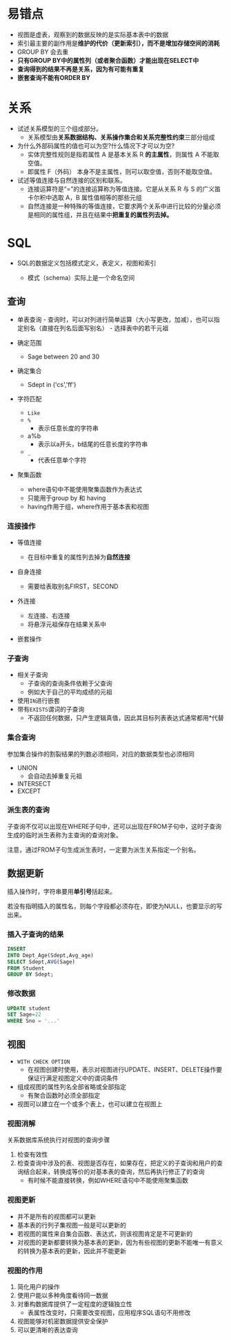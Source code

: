 

# 易错点

- 视图是虚表，观察到的数据反映的是实际基本表中的数据
- 索引最主要的副作用是**维护的代价（更新索引），而不是增加存储空间的消耗**
- GROUP BY 会去重
- **只有GROUP BY中的属性列（或者聚合函数）才能出现在SELECT中**
- **查询得到的结果不再是关系，因为有可能有重复**
- **嵌套查询不能有ORDER BY**

# 关系

- 试述关系模型的三个组成部分。
  - 关系模型由**关系数据结构、关系操作集合和关系完整性约束**三部分组成
- 为什么外部码属性的值也可以为空?什么情况下才可以为空?
  - 实体完整性规则是指若属性 A 是基本关系 R **的主属性**，则属性 A 不能取空值。
  - 即属性 F（外码） 本身不是主属性，则可以取空值，否则不能取空值。
- 试述等值连接与自然连接的区别和联系。
  - 连接运算符是“=”的连接运算称为等值连接。它是从关系 R 与 S 的广义笛卡尔积中选取 A，B 属性值相等的那些元组
  - 自然连接是一种特殊的等值连接，它要求两个关系中进行比较的分量必须是相同的属性组，并且在结果中**把重复的属性列去掉。**

# SQL

 - SQL的数据定义包括模式定义，表定义，视图和索引

   - 模式（schema）实际上是一个命名空间


## 查询

   - 单表查询
    - 查询时，可以对列进行简单运算（大小写更改，加减），也可以指定别名（直接在列名后面写别名）
    - 选择表中的若干元祖
   - 确定范围

      - Sage between 20 and 30
- 确定集合

     - Sdept in ('cs','ff')
- 字符匹配

     - `Like`
     - `%`
       - 表示任意长度的字符串
     - a%b
       - 表示以a开头，b结尾的任意长度的字符串
     - `_`
       - 代表任意单个字符
- 聚集函数

     - where语句中不能使用聚集函数作为表达式
     - 只能用于group by 和 having
     - having作用于组，where作用于基本表和视图

### 连接操作
- 等值连接
  - 在目标中重复的属性列去掉为**自然连接**
- 自身连接

  - 需要给表取别名FIRST，SECOND
- 外连接

  - 左连接、右连接
  - 将悬浮元祖保存在结果关系中
- 嵌套操作

### 子查询

- 相关子查询
  - 子查询的查询条件依赖于父查询
  - 例如大于自己的平均成绩的元祖
- 使用`IN`进行嵌套
- 带有`EXISTS`谓词的子查询
  - 不返回任何数据，只产生逻辑真值，因此其目标列表表达式通常都用\*代替

### 集合查询

参加集合操作的割裂结果的列数必须相同，对应的数据类型也必须相同

- UNION
  - 会自动去掉重复元祖
- INTERSECT
- EXCEPT

### 派生表的查询

子查询不仅可以出现在WHERE子句中，还可以出现在FROM子句中，这时子查询生成的临时派生表称为主查询的查询对象。

注意，通过FROM子句生成派生表时，一定要为派生关系指定一个别名。

## 数据更新

插入操作时，字符串要用**单引号**括起来。

若没有指明插入的属性名，则每个字段都必须存在，即使为NULL，也要显示的写出来。

### 插入子查询的结果

```sql
INSERT
INTO Dept_Age(Sdept,Avg_age)
SELECT Sdept,AVG(Sage)
FROM Student
GROUP BY Sdept;
```

### 修改数据

```sql
UPDATE student
SET Sage=22
WHERE Sno = '...'
```

## 视图

- `WITH CHECK OPTION`
  - 在视图创建时使用，表示对视图进行UPDATE、INSERT、DELETE操作要保证行满足视图定义中的谓词条件
- 组成视图的属性列名全部省略或全部指定
  - 有聚合函数时必须全部指定
- 视图可以建立在一个或多个表上，也可以建立在视图上

### 视图消解

关系数据库系统执行对视图的查询步骤

1. 检查有效性
2. 检查查询中涉及的表、视图是否存在，如果存在，把定义的子查询和用户的查询结合起来，转换成等价的对基本表的查询，然后再执行修正了的查询
   - 有时候不能直接转换，例如WHERE语句中不能使用聚集函数

### 视图更新

- 并不是所有的视图都可以更新
- 基本表的行列子集视图一般是可以更新的
- 若视图的属性来自集合函数、表达式，则该视图肯定是不可更新的
- 对视图的更新都要转换为基本表的更新，因为有些视图的更新不能唯一有意义的转换为基本表的更新，因此并不能更新

### 视图的作用

1. 简化用户的操作
2. 使用户能以多种角度看待同一数据
3. 对重构数据库提供了一定程度的逻辑独立性
   - 表属性改变时，只需要改变视图，应用程序SQL语句不用修改
4. 视图能够对机密数据提供安全保护
5. 可以更清晰的表达查询
